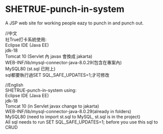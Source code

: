 # SHETRUE-punch-in-system
A JSP web site for working people  eazy to punch in and punch out.

//中文  
社True打卡系統使用:  
Eclipse IDE (Java EE)  
jdk-18  
Tomcat 10 (Servlet 內 javax 會換成 jakarta)  
WEB-INF/lib/mysql-connector-java-8.0.29(包含在專案內)  
MySQL80 (st.sql 已附上)  
sql都要執行過SET SQL_SAFE_UPDATES=1;才可修改  
  
//English  
SHETRUE-punch-in-system using:  
Eclipse IDE (Java EE)  
jdk-18  
Tomcat 10 (in Servlet javax change to jakarta)  
WEB-INF/lib/mysql-connector-java-8.0.29(already in folders)  
MySQL80 (need to import st.sql to MySQL, st.sql is in the project)  
All sql needs to run SET SQL_SAFE_UPDATES=1; before you use this sql to CRUD  
